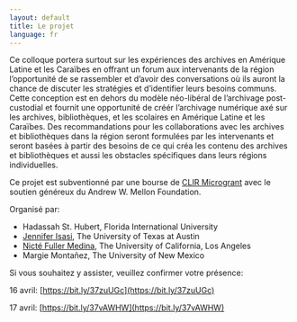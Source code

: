 ```yaml
---
layout: default
title: Le projet
language: fr
---
```


Ce colloque portera surtout sur les expériences des archives en Amérique Latine et les Caraïbes en offrant un forum aux intervenants de la région l’opportunité de se rassembler et d’avoir des conversations où ils auront la chance de discuter les stratégies et d’identifier leurs besoins communs. Cette conception est en dehors du modèle néo-libéral de l’archivage post-custodial et fournit une opportunité de créér l’archivage numérique axé sur les archives, bibliothèques, et les scolaires en Amérique Latine et les Caraïbes. Des recommandations pour les collaborations avec les archives et bibliothèques dans la région seront formulées par les intervenants et seront basées à partir des besoins de ce qui créa les contenu des archives et bibliothèques et aussi les obstacles spécifiques dans leurs régions individuelles. 

Ce projet est subventionné par une bourse de [CLIR Microgrant](https://www.clir.org/fellowships/postdoc/projsandpubs/) avec le soutien généreux du Andrew W. Mellon Foundation. 

Organisé par:

- Hadassah St. Hubert, Florida International University
- [Jennifer Isasi](https://dr.jenniferisasi.com), The University of Texas at Austin
- [Nicté Fuller Medina](https://nfullerm.wixsite.com/website), The University of California, Los Angeles
- Margie Montañez, The University of New Mexico

Si vous souhaitez y assister, veuillez confirmer votre présence: 

16 avril: [https://bit.ly/37zuUGc](https://bit.ly/37zuUGc)

17 avril: [https://bit.ly/37vAWHW](https://bit.ly/37vAWHW)